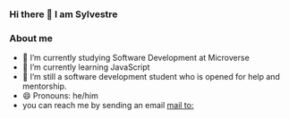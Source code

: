 ### Hi there 👋 I am Sylvestre

### About me

- 🔭 I’m currently studying Software Development at Microverse
- 🌱 I’m currently learning JavaScript
- 🤔 I’m still a software development student who is opened for help and mentorship.
- 😄 Pronouns: he/him
- you can reach me by sending an email [mail to:](pasytchangwa@gmail.com)

<!--
**pasytchangwa/Pasytchangwa** is a ✨ _special_ ✨ repository because its `README.md` (this file) appears on your GitHub profile.

Here are some ideas to get you started:
### About me

- 🔭 I’m currently working on ...
- 🌱 I’m currently learning ...
- 👯 I’m looking to collaborate on ...
- 🤔 I’m looking for help with ...
- 💬 Ask me about ...
- 📫 How to reach me: ...
- 😄 Pronouns: ...
- ⚡ Fun fact: ...
-->
